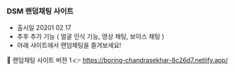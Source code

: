 ### DSM 랜덤채팅 사이트

- 출시일 20201 02 17
- 추후 추가 기능 ( 얼굴 인식 기능, 영상 채팅, 보이스 채팅 )
- 아래 사이트에서 랜덤채팅을 즐겨보세요!

👸 랜덤채팅 사이트 버젼 1 👉 https://boring-chandrasekhar-8c26d7.netlify.app/
